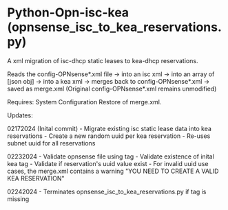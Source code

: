 # Python-Opn-isc-kea (opnsense_isc_to_kea_reservations.py)

A xml migration of isc-dhcp static leases to kea-dhcp reservations.

Reads the config-OPNsense*.xml file -> into an
isc xml -> into an array of [json obj] -> into a kea xml
-> merges back to config-OPNsense*.xml -> saved as merge.xml
 (Original config-OPNsense*.xml remains unmodified)

Requires: System Configuration Restore of merge.xml.

Updates:

02172024 (Inital commit) 
    - Migrate existing isc static lease data into kea reservations
    - Create a new random uuid per kea reservation
    - Re-uses subnet uuid for all reservations

02232024
    - Validate opnsense file using <opnsense> tag
    - Validate existence of inital kea <reservation> tag
    - Validate if reservation's uuid value exist
    - For invalid uuid use cases, the merge.xml
    contains a <uuid> warning "YOU NEED TO CREATE 
    A VALID KEA RESERVATION"
    
02242024
    - Terminates opnsense_isc_to_kea_reservations.py
    if <opnsense> tag is missing

     















